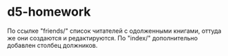 # d5-homework

По ссылке "friends/" список читателей с одолженными книгами, оттуда же они создаются и редактируются.
По "index/" дополнительно добавлен столбец должников.
